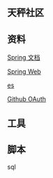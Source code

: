 ## 天秤社区

## 资料
[Spring 文档](https://spring.io/guides)

[Spring Web](https://spring.io/guides/gs/serving-web-content/)

[es](https://elasticsearch.cn/)


[Github OAuth](https://developer.github.com/apps/building-oauth-apps/creating-an-oauth-app/)
## 工具


## 脚本
sql 

